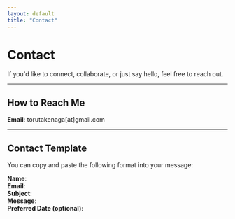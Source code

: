 ```yaml
---
layout: default
title: "Contact"
---
```


# Contact

If you'd like to connect, collaborate, or just say hello, feel free to reach out.

---

## How to Reach Me

**Email**: torutakenaga[at]gmail.com

---

## Contact Template

You can copy and paste the following format into your message:

**Name**:  
**Email**:  
**Subject**:  
**Message**:  
**Preferred Date (optional)**:  
